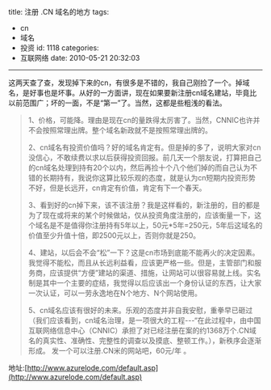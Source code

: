 title: 注册 .CN 域名的地方
tags:
  - cn
  - 域名
  - 投资
id: 1118
categories:
  - 互联网络
date: 2010-05-21 20:32:03
---

这两天查了查，发现掉下来的cn，有很多是不错的，我自己刚捡了一个。掉域名，是好事也是坏事。从好的一方面讲，现在如果要新注册cn域名建站，毕竟比以前范围广；坏的一面，不是“第一”了。当然，这都是些粗浅的看法。
> 1、价格，可能降。理由是现在cn的量跌得太厉害了。当然，CNNIC也许并不会按照常理出牌。整个域名新政就不是按照常理出牌的。
> 
> 2、cn域名有投资价值吗？好的域名肯定有。但是掉的多了，说明大家对cn没信心，不敢续费以求以后获得投资回报。前几天一个朋友说，打算把自己的cn域名处理到持有20个以内，然后再捡十个八个他们掉的而自己认为不错的长期持有，我说你这算比较乐观的态度，就是认为cn短期内投资形势不好，但是长远开，cn肯定有价值，肯定有下一个春天。
> 
> 3、看到好的cn掉下来，该不该注册？我是这样看的，新注册的，目的都是为了现在或将来的某个时候做站，仅从投资角度注册的，应该衡量一下，这个域名是不是值得你注册持有5年以上，50元*5年=250元，5年后这域名的价值至少升值十倍，即2500元以上，否则你就是250。<!--more-->
> 
> 4、建站，以后会不会“松”一下？这是cn市场到底能不能再火的决定因素。我觉得不能松，而且从长远利益看，应该更严格一些。但是，主管部门和服务商，应该提供“方便”建站的渠道、措施，让网站可以很容易就上线。实名制是其中一个主要的症结，我觉得以后应该出一个身份认证的东西，让大家一次认证，可以一劳永逸地在N个地方、N个网站使用。
> 
> 5、cn域名应该有很好的未来。乐观的态度并非自我安慰，重拳早已砸过（我们应该看到，cn域名治理，是一项很大的工程---“在此过程中，由中国互联网络信息中心（CNNIC）承担了对已经注册在案的约1368万个.CN域名的真实性、准确性、完整性的调查以及摸底、整顿工作。），新秩序会逐渐形成。
发一个可以注册.CN米的网站吧，60元/年 。

地址:[http://www.azurelode.com/default.asp](http://www.azurelode.com/default.asp)